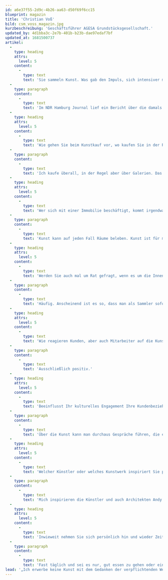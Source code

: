 ```yaml
---
id: a6e37f55-2d9c-4b26-aa63-d50f69f6cc15
blueprint: magazin
title: 'Christian Voß'
bild: csm_voss_magazin.jpg
kurzbeschreibung: 'Geschäftsführer AGESA Grundstücksgesellschaft.'
updated_by: 4d1bba3c-2e7b-401b-b23b-dae97edaf7bf
updated_at: 1681500737
artikel:
  -
    type: heading
    attrs:
      level: 5
    content:
      -
        type: text
        text: 'Sie sammeln Kunst. Was gab den Impuls, sich intensiver mit Kunst zu beschäftigen und eine Sammlung aufzubauen? Welche Schwerpunkte gibt es in Ihrer Sammlung?'
  -
    type: paragraph
    content:
      -
        type: text
        text: 'Im NDR Hamburg Journal lief ein Bericht über die damals noch international unbekannten Künstler Lili Nalovi & Jesko Willert. Deren seinerzeit aktuell gemalte Werke der CUBA-Serie sprachen mich sofort an und ich nahm Kontakt mit den Künstlern auf und kaufte bis heute 7 Werke. Schwerpunkte der Sammlung liegen in der Gegenwartsmalerei, also zeitgenössische Kunst und Skulpturen.'
  -
    type: heading
    attrs:
      level: 5
    content:
      -
        type: text
        text: 'Wie gehen Sie beim Kunstkauf vor, wo kaufen Sie in der Regel? Gibt es bestimmte Kriterien, die erfüllt sein müssen?'
  -
    type: paragraph
    content:
      -
        type: text
        text: 'Ich kaufe überall, in der Regel aber über Galerien. Das Werk muss mir gefallen! Ich erwerbe keine Kunst mit dem Gedanken der verpflichtenden Wertsteigerung.'
  -
    type: heading
    attrs:
      level: 5
    content:
      -
        type: text
        text: 'Wer sich mit einer Immobilie beschäftigt, kommt irgendwann auch auf das Thema Wandgestaltung. Wie nehmen Sie Kunst wahr – kann sie Räume aufwerten und verändern oder ist sie einfach gute Dekoration?'
  -
    type: paragraph
    content:
      -
        type: text
        text: 'Kunst kann auf jeden Fall Räume beleben. Kunst ist für mich niemals nur Dekoration. Großartig ist zum Beispiel Kunst am Bau. Die Möglichkeit für einen Künstler, sich in einem passenden Neubau zu verewigen, wird leider sehr selten umgesetzt.'
  -
    type: heading
    attrs:
      level: 5
    content:
      -
        type: text
        text: 'Werden Sie auch mal um Rat gefragt, wenn es um die Inneneinrichtung oder sogar Kunst geht?'
  -
    type: paragraph
    content:
      -
        type: text
        text: 'Häufig. Anscheinend ist es so, dass man als Sammler sofort als Kunstprofi gehandelt wird.'
  -
    type: heading
    attrs:
      level: 5
    content:
      -
        type: text
        text: 'Wie reagieren Kunden, aber auch Mitarbeiter auf die Kunst bei Ihnen?'
  -
    type: paragraph
    content:
      -
        type: text
        text: 'Ausschließlich positiv.'
  -
    type: heading
    attrs:
      level: 5
    content:
      -
        type: text
        text: 'Beeinflusst Ihr kulturelles Engagement Ihre Kundenbeziehungen auch darüber hinaus in irgendeiner Form?'
  -
    type: paragraph
    content:
      -
        type: text
        text: 'Über die Kunst kann man durchaus Gespräche führen, die eine Kundenbindung verstärken.'
  -
    type: heading
    attrs:
      level: 5
    content:
      -
        type: text
        text: 'Welcher Künstler oder welches Kunstwerk inspiriert Sie persönlich ganz besonders?'
  -
    type: paragraph
    content:
      -
        type: text
        text: 'Mich inspirieren die Künstler und auch Architekten Andy Warhol, Stephan Balkenhol, Rem Koolhaas, also auch Architektur als Kunst. Allerdings gibt es kein bestimmtes, einzelnes Kunstwerk, das mich maßgeblich fasziniert.'
  -
    type: heading
    attrs:
      level: 5
    content:
      -
        type: text
        text: 'Inwieweit nehmen Sie sich persönlich hin und wieder Zeit für Kunst und Kultur?'
  -
    type: paragraph
    content:
      -
        type: text
        text: 'Fast täglich und sei es nur, gut essen zu gehen oder ein Kinobesuch. Das gehört für mich zur Kultur.'
lead: '„Ich erwerbe keine Kunst mit dem Gedanken der verpflichtenden Wertsteigerung.“'
---
```

